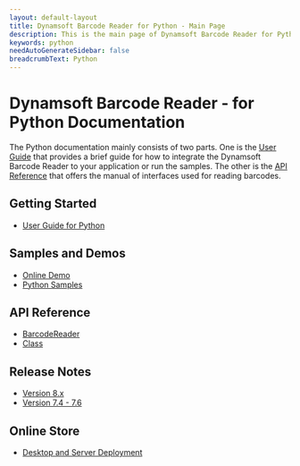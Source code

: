 ```yaml
---
layout: default-layout
title: Dynamsoft Barcode Reader for Python - Main Page
description: This is the main page of Dynamsoft Barcode Reader for Python SDK.
keywords: python
needAutoGenerateSidebar: false
breadcrumbText: Python
---
```



# Dynamsoft Barcode Reader - for Python Documentation

The Python documentation mainly consists of two parts. One is the [User Guide](#getting-started) that provides a brief guide for how to integrate the Dynamsoft Barcode Reader to your application or run the samples. The other is the [API Reference](#api-reference) that offers the manual of interfaces used for reading barcodes.

## Getting Started

- [User Guide for Python](user-guide.md)

## Samples and Demos

- <a href="https://demo.dynamsoft.com/DBR/BarcodeReaderDemo.aspx" target="_blank">Online Demo</a>
- <a href="https://github.com/Dynamsoft/python-barcode/tree/master/samples" target="_blank">Python Samples</a>

## API Reference

- [BarcodeReader](api-reference/#barcodereader-methods)
- [Class](api-reference/#classes)

## Release Notes

- [Version 8.x](release-notes/python-8.md)
- [Version 7.4 - 7.6](release-notes/python-7.md)

## Online Store
- <a href="https://www.dynamsoft.com/store/dynamsoft-barcode-reader/" target="_blank">Desktop and Server Deployment</a>


